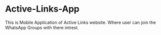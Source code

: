 # Active-Links-App
This is Mobile Application of Active Links website. Where user can join the WhatsApp Groups with there intrest.
